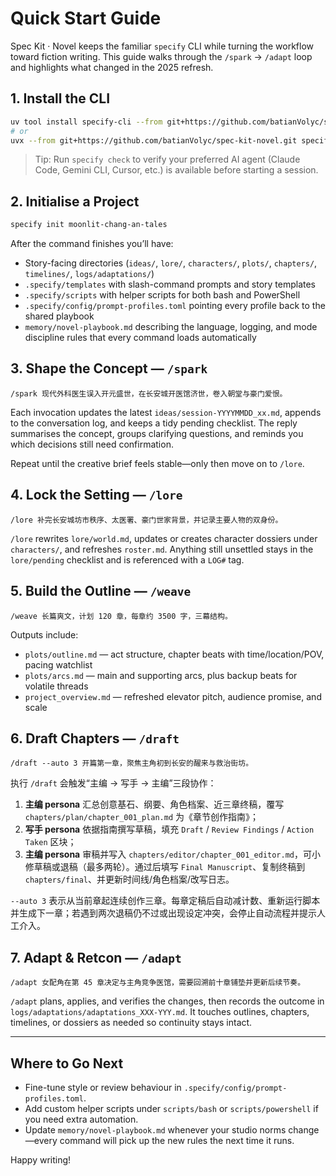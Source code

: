 # Quick Start Guide

Spec Kit · Novel keeps the familiar `specify` CLI while turning the workflow toward fiction writing. This guide walks through the `/spark` → `/adapt` loop and highlights what changed in the 2025 refresh.

## 1. Install the CLI

```bash
uv tool install specify-cli --from git+https://github.com/batianVolyc/spec-kit-novel.git
# or
uvx --from git+https://github.com/batianVolyc/spec-kit-novel.git specify init dream-project
```

> Tip: Run `specify check` to verify your preferred AI agent (Claude Code, Gemini CLI, Cursor, etc.) is available before starting a session.

## 2. Initialise a Project

```bash
specify init moonlit-chang-an-tales
```

After the command finishes you’ll have:
- Story-facing directories (`ideas/`, `lore/`, `characters/`, `plots/`, `chapters/`, `timelines/`, `logs/adaptations/`)
- `.specify/templates` with slash-command prompts and story templates
- `.specify/scripts` with helper scripts for both bash and PowerShell
- `.specify/config/prompt-profiles.toml` pointing every profile back to the shared playbook
- `memory/novel-playbook.md` describing the language, logging, and mode discipline rules that every command loads automatically

## 3. Shape the Concept — `/spark`

```
/spark 现代外科医生误入开元盛世，在长安城开医馆济世，卷入朝堂与豪门爱恨。
```

Each invocation updates the latest `ideas/session-YYYYMMDD_xx.md`, appends to the conversation log, and keeps a tidy pending checklist. The reply summarises the concept, groups clarifying questions, and reminds you which decisions still need confirmation.

Repeat until the creative brief feels stable—only then move on to `/lore`.

## 4. Lock the Setting — `/lore`

```
/lore 补完长安城坊市秩序、太医署、豪门世家背景，并记录主要人物的双身份。
```

`/lore` rewrites `lore/world.md`, updates or creates character dossiers under `characters/`, and refreshes `roster.md`. Anything still unsettled stays in the `lore/pending` checklist and is referenced with a `LOG#` tag.

## 5. Build the Outline — `/weave`

```
/weave 长篇爽文，计划 120 章，每章约 3500 字，三幕结构。
```

Outputs include:
- `plots/outline.md` — act structure, chapter beats with time/location/POV, pacing watchlist
- `plots/arcs.md` — main and supporting arcs, plus backup beats for volatile threads
- `project_overview.md` — refreshed elevator pitch, audience promise, and scale

## 6. Draft Chapters — `/draft`

```
/draft --auto 3 开篇第一章，聚焦主角初到长安的醒来与救治街坊。
```

执行 `/draft` 会触发“主编 → 写手 → 主编”三段协作：
1. **主编 persona** 汇总创意基石、纲要、角色档案、近三章终稿，覆写 `chapters/plan/chapter_001_plan.md` 为《章节创作指南》；
2. **写手 persona** 依据指南撰写草稿，填充 `Draft` / `Review Findings` / `Action Taken` 区块；
3. **主编 persona** 审稿并写入 `chapters/editor/chapter_001_editor.md`，可小修草稿或退稿（最多两轮）。通过后填写 `Final Manuscript`、复制终稿到 `chapters/final`、并更新时间线/角色档案/改写日志。

`--auto 3` 表示从当前章起连续创作三章。每章定稿后自动减计数、重新运行脚本并生成下一章；若遇到两次退稿仍不过或出现设定冲突，会停止自动流程并提示人工介入。

## 7. Adapt & Retcon — `/adapt`

```
/adapt 女配角在第 45 章决定与主角竞争医馆，需要回溯前十章铺垫并更新后续节奏。
```

`/adapt` plans, applies, and verifies the changes, then records the outcome in `logs/adaptations/adaptations_XXX-YYY.md`. It touches outlines, chapters, timelines, or dossiers as needed so continuity stays intact.

---

## Where to Go Next

- Fine-tune style or review behaviour in `.specify/config/prompt-profiles.toml`.
- Add custom helper scripts under `scripts/bash` or `scripts/powershell` if you need extra automation.
- Update `memory/novel-playbook.md` whenever your studio norms change—every command will pick up the new rules the next time it runs.

Happy writing!
